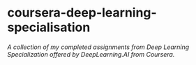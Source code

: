 # coursera-deep-learning-specialisation

###### A collection of my completed assignments from Deep Learning Specialization offered by DeepLearning.AI from Coursera.
